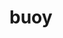 # buoy

<!-- Global Site Tag (gtag.js) - Google Analytics -->
<script async src="https://www.googletagmanager.com/gtag/js?id=UA-88373117-1"></script>
<script>
  window.dataLayer = window.dataLayer || [];
  function gtag(){dataLayer.push(arguments)};
  gtag('js', new Date());

  gtag('config', 'UA-88373117-1');
</script>
